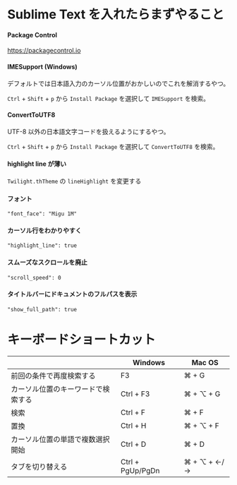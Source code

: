 # Sublime Text を入れたらまずやること

#### Package Control

https://packagecontrol.io

#### IMESupport (Windows)

デフォルトでは日本語入力のカーソル位置がおかしいのでこれを解消するやつ。

`Ctrl` + `Shift` + `p` から `Install Package` を選択して `IMESupport` を検索。

#### ConvertToUTF8 

UTF-8 以外の日本語文字コードを扱えるようにするやつ。

`Ctrl` + `Shift` + `p` から `Install Package` を選択して `ConvertToUTF8` を検索。

#### highlight line が薄い

`Twilight.thTheme` の `lineHighlight` を変更する

#### フォント

```
"font_face": "Migu 1M"
```

#### カーソル行をわかりやすく

```
"highlight_line": true
```

#### スムーズなスクロールを廃止

```
"scroll_speed": 0
```

#### タイトルバーにドキュメントのフルパスを表示

```
"show_full_path": true
```

# キーボードショートカット

| | Windows | Mac OS |
|-|-|-|
| 前回の条件で再度検索する | F3 | ⌘ + G |
| カーソル位置のキーワードで検索する | Ctrl + F3 | ⌘ + ⌥ + G |
| 検索 | Ctrl + F | ⌘ + F |
| 置換 | Ctrl + H | ⌘ + ⌥ + F |
| カーソル位置の単語で複数選択開始 | Ctrl + D | ⌘ + D |
| タブを切り替える | Ctrl + PgUp/PgDn | ⌘ + ⌥ + ←/→ |

